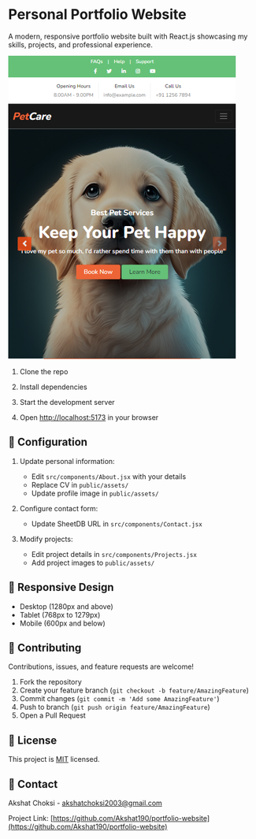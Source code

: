 # Personal Portfolio Website

A modern, responsive portfolio website built with React.js showcasing my skills, projects, and professional experience.

![Portfolio Preview](./public/assets/project-1.png)

1. Clone the repo

2. Install dependencies

3. Start the development server

4. Open [http://localhost:5173](http://localhost:5173) in your browser

## 🔧 Configuration

1. Update personal information:
   - Edit `src/components/About.jsx` with your details
   - Replace CV in `public/assets/`
   - Update profile image in `public/assets/`

2. Configure contact form:
   - Update SheetDB URL in `src/components/Contact.jsx`

3. Modify projects:
   - Edit project details in `src/components/Projects.jsx`
   - Add project images to `public/assets/`

## 📱 Responsive Design

- Desktop (1280px and above)
- Tablet (768px to 1279px)
- Mobile (600px and below)

## 🤝 Contributing

Contributions, issues, and feature requests are welcome!

1. Fork the repository
2. Create your feature branch (`git checkout -b feature/AmazingFeature`)
3. Commit changes (`git commit -m 'Add some AmazingFeature'`)
4. Push to branch (`git push origin feature/AmazingFeature`)
5. Open a Pull Request

## 📝 License

This project is [MIT](LICENSE) licensed.

## 📧 Contact

Akshat Choksi - [akshatchoksi2003@gmail.com](mailto:akshatchoksi2003@gmail.com)

Project Link: [https://github.com/Akshat190/portfolio-website](https://github.com/Akshat190/portfolio-website)

